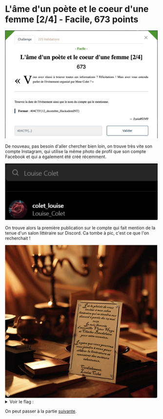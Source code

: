 # L'âme d'un poète et le coeur d'une femme [2/4] - Facile, 673 points

<img src="chall.png" width=500>

De nouveau, pas besoin d'aller chercher bien loin, on trouve très vite son compte Instagram, qui utilise la même photo de profil que son compte Facebook et qui a également été créé récemment. 


<img src="profil_insta.png" width=500>


On trouve alors la première publication sur le compte qui fait mention de la tenue d'un salon littéraire sur Discord. Ca tombe à pic, c'est ce que l'on recherchait !

<img src="annonce_insta.png" width=500>



<details>
<summary>Voir le flag :</summary>

***FLAG: 404CTF{25_mai_colet_louise}***  
</details>


On peut passer à la partie [suivante](../ame_poete_coeur_dune_femme_3/). 